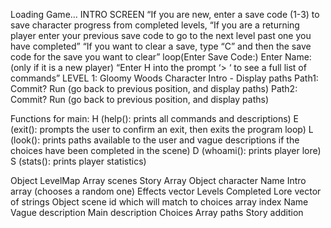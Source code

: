 Loading Game...
INTRO SCREEN
“If you are new, enter a save code (1-3) to save character progress from completed levels,
“If you are a returning player enter your previous save code to go to the next level past one you have completed”
“If you want to clear a save, type “C” and then the save code for the save you want to clear”
loop(Enter Save Code:)
Enter Name: (only if it is a new player)
“Enter H into the prompt ‘> ‘ to see a full list of commands”
LEVEL 1: Gloomy Woods
Character Intro -
Display paths
Path1:
Commit?
Run (go back to previous position, and display paths)
Path2:
Commit?
Run (go back to previous position, and display paths)

Functions for main:
H (help(): prints all commands and descriptions)
E (exit(): prompts the user to confirm an exit, then exits the program loop)
L (look(): prints paths available to the user and vague descriptions if the choices have been completed in the scene)
D (whoami(): prints player lore)
S (stats(): prints player statistics)

Object LevelMap
Array scenes
Story Array
Object character
Name
Intro array (chooses a random one)
Effects vector
Levels Completed
Lore vector of strings
Object scene
id which will match to choices array index
Name
Vague description
Main description
Choices
Array paths
Story addition
